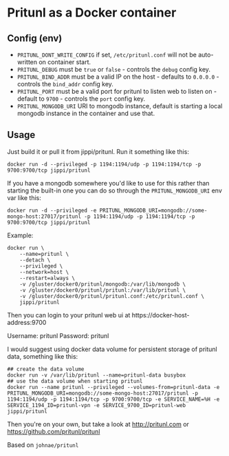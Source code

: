 # Pritunl as a Docker container

## Config (env)

- `PRITUNL_DONT_WRITE_CONFIG` if set, `/etc/pritunl.conf` will not be auto-written on container start.
- `PRITUNL_DEBUG` must be `true` or `false` - controls the `debug` config key.
- `PRITUNL_BIND_ADDR` must be a valid IP on the host - defaults to `0.0.0.0` - controls the `bind_addr` config key.
- `PRITUNL_PORT` must be a valid port for pritunl to listen web to listen on - default to `9700` - controls the `port` config key.
- `PRITUNL_MONGODB_URI` URI to mongodb instance, default is starting a local mongodb instance in the container and use that.

## Usage

Just build it or pull it from jippi/pritunl. Run it something like this:

```
docker run -d --privileged -p 1194:1194/udp -p 1194:1194/tcp -p 9700:9700/tcp jippi/pritunl
```

If you have a mongodb somewhere you'd like to use for this rather than starting the built-in one you can
do so through the `PRITUNL_MONGODB_URI` env var like this:

```
docker run -d --privileged -e PRITUNL_MONGODB_URI=mongodb://some-mongo-host:27017/pritunl -p 1194:1194/udp -p 1194:1194/tcp -p 9700:9700/tcp jippi/pritunl
```

Example:

```
docker run \
    --name=pritunl \
    --detach \
    --privileged \
    --network=host \
    --restart=always \
    -v /gluster/docker0/pritunl/mongodb:/var/lib/mongodb \
    -v /gluster/docker0/pritunl/pritunl:/var/lib/pritunl \
    -v /gluster/docker0/pritunl/pritunl.conf:/etc/pritunl.conf \
    jippi/pritunl
```
    
Then you can login to your pritunl web ui at https://docker-host-address:9700

Username: pritunl Password: pritunl

I would suggest using docker data volume for persistent storage of pritunl data, something like this:

```shell
## create the data volume
docker run -v /var/lib/pritunl --name=pritunl-data busybox
## use the data volume when starting pritunl
docker run --name pritunl --privileged --volumes-from=pritunl-data -e PRITUNL_MONGODB_URI=mongodb://some-mongo-host:27017/pritunl -p 1194:1194/udp -p 1194:1194/tcp -p 9700:9700/tcp -e SERVICE_NAME=%H -e SERVICE_1194_ID=pritunl-vpn -e SERVICE_9700_ID=pritunl-web jippi/pritunl
```

Then you're on your own, but take a look at http://pritunl.com or https://github.com/pritunl/pritunl

Based on `johnae/pritunl`
